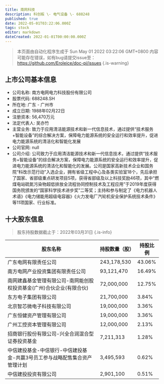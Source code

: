 ```yaml
---
title: 南网科技
description: 科创板 \- 电气设备 \- 688248
published: true
date: 2022-05-01T03:22:06.000Z
tags: stock
editor: markdown
dateCreated: 2022-01-01T00:00:00.000Z
---
```


> 本页面由自动化程序生成于 Sun May 01 2022 03:22:06 GMT+0800
> 内容可能存在错误，如有bug请提交issue至：https://github.com/Eroleice/doc-pi/issues
{.is-warning}

## 上市公司基本信息
- 公司名称: 南方电网电力科技股份有限公司
- 股票代码: 688248.SH
- 所在地: 广东 - 广州市
- 成立日期: 1988年02月22日
- 注册资本: 56,470万元
- 法定代表人: 吴亦竹
- 主营业务: 致力于应用清洁能源技术和新一代信息技术，通过提供“技术服务+智能设备”的综合解决方案，保障电力能源系统的安全运行和效率提升，促进电力能源系统的清洁化和智能化发展
- 公司官网: null
- 公司介绍: 公司致力于应用清洁能源技术和新一代信息技术，通过提供“技术服务+智能设备”的综合解决方案，保障电力能源系统的安全运行和效率提升，促进电力能源系统的清洁化和智能化的发展。公司是国家高新技术企业和国务院“科改示范行动”入选企业，拥有省级工程中心及各类实验室18个，先后承担了国家、省部级重点研发项目5项，获得省部级及以上科技奖励46项，其中“燃煤电站硫氮污染物超低排放全流程协同控制技术及工程应用”于2019年度获得国务院颁发的“国家科学技术进步奖”二等奖；主持和参与制定了《电力机器人术语》《电力储能用超级电容器》《火力发电厂汽轮机安全保护系统技术条件》等11项国家、行业标准。


## 十大股东信息
> 股东持股数据截止于：2022年03月31日
{.is-info}

| 股东名称 | 持股数量（股） | 持股比例 |
| --- | --- | --- |
| 广东电网有限责任公司 | 243,178,530 | 43.06% |
| 南方电网产业投资集团有限责任公司 | 93,121,470 | 16.49% |
| 南网建鑫基金管理有限公司-南网能创股权投资基金(广州)合伙企业(有限合伙) | 72,000,000 | 12.75% |
| 东方电子集团有限公司 | 21,700,000 | 3.84% |
| 北京智芯微电子科技有限公司 | 19,000,000 | 3.36% |
| 广东恒健资产管理有限公司 | 19,000,000 | 3.36% |
| 广州工控资本管理有限公司 | 12,000,000 | 2.13% |
| 招商银行股份有限公司-兴全合润混合型证券投资基金 | 7,211,313 | 1.28% |
| 中信建投基金-中信银行-中信建投基金-共赢3号员工参与战略配售集合资产管理计划 | 3,495,593 | 0.62% |
| 中信建投投资有限公司 | 2,901,100 | 0.51% |





